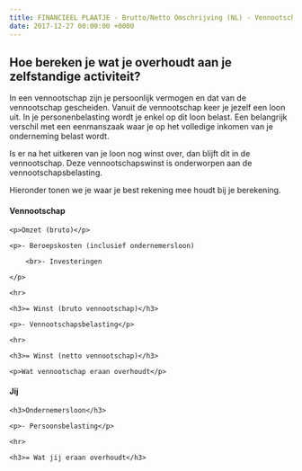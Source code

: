 ```yaml
---
title: FINANCIEEL PLAATJE - Brutto/Netto Omschrijving (NL) - Vennootschap
date: 2017-12-27 00:00:00 +0000
---
```

## Hoe bereken je wat je overhoudt aan je zelfstandige activiteit?

In een vennootschap zijn je persoonlijk vermogen en dat van de vennootschap gescheiden. Vanuit de vennootschap keer je jezelf een loon uit. In je personenbelasting wordt je enkel op dit loon belast. Een belangrijk verschil met een eenmanszaak waar je op het volledige inkomen van je onderneming belast wordt.

Is er na het uitkeren van je loon nog winst over, dan blijft dit in de vennootschap. Deze vennootschapswinst is onderworpen aan de vennootschapsbelasting.

Hieronder tonen we je waar je best rekening mee houdt bij je berekening.

<h4>Vennootschap</h4>

<div class="grey-box">

    <p>Omzet (bruto)</p>
    
    <p>- Beroepskosten (inclusief ondernemersloon)
    
    	<br>- Investeringen
    
    </p>
    
    <hr>
    
    <h3>= Winst (bruto vennootschap)</h3>
    
    <p>- Vennootschapsbelasting</p>
    
    <hr>
    
    <h3>= Winst (netto vennootschap)</h3>
    
    <p>Wat vennootschap eraan overhoudt</p>

</div>

<h4>Jij</h4>

<div class="grey-box">

    <h3>Ondernemersloon</h3>
    
    <p>- Persoonsbelasting</p>
    
    <hr>
    
    <h3>= Wat jij eraan overhoudt</h3>

</div>